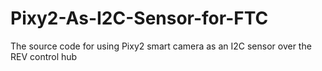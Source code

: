 # Pixy2-As-I2C-Sensor-for-FTC
The source code for using Pixy2 smart camera as an I2C sensor over the REV control hub
